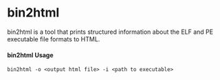 # bin2html
bin2html is a tool that prints structured information about the ELF and PE executable file formats to HTML. 


#### bin2html Usage
```
bin2html -o <output html file> -i <path to executable>

```
